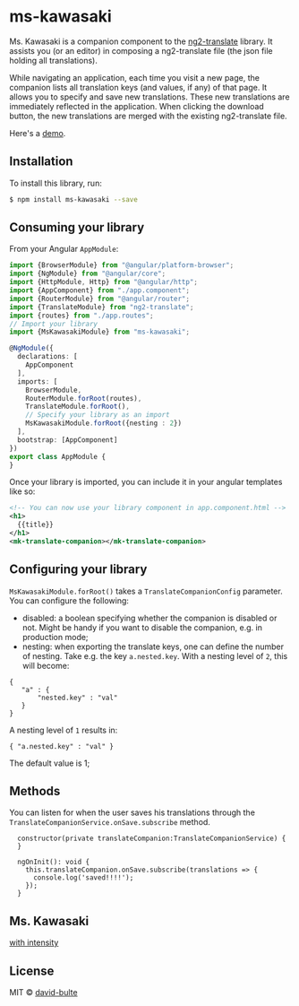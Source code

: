 # ms-kawasaki

Ms. Kawasaki is a companion component to the [ng2-translate](https://github.com/ocombe/ng2-translate) library.
It assists you (or an editor) in composing a ng2-translate file (the json file holding all translations). 

While navigating an application, each time you visit a new page, the companion lists all 
translation keys (and values, if any) of that page. It allows you to specify and save new translations.
These new translations are immediately reflected in the application. When clicking the download button,
the new translations are merged with the existing ng2-translate file.

Here's a [demo](http://recordit.co/e8ToGnT7Qx).

## Installation

To install this library, run:

```bash
$ npm install ms-kawasaki --save
```

## Consuming your library

From your Angular `AppModule`:

```typescript
import {BrowserModule} from "@angular/platform-browser";
import {NgModule} from "@angular/core";
import {HttpModule, Http} from "@angular/http";
import {AppComponent} from "./app.component";
import {RouterModule} from "@angular/router";
import {TranslateModule} from "ng2-translate";
import {routes} from "./app.routes";
// Import your library
import {MsKawasakiModule} from "ms-kawasaki";

@NgModule({
  declarations: [
    AppComponent
  ],
  imports: [
    BrowserModule,
    RouterModule.forRoot(routes),
    TranslateModule.forRoot(),
    // Specify your library as an import
    MsKawasakiModule.forRoot({nesting : 2})
  ],
  bootstrap: [AppComponent]
})
export class AppModule {
}
```

Once your library is imported, you can include it in your angular templates like so:

```xml
<!-- You can now use your library component in app.component.html -->
<h1>
  {{title}}
</h1>
<mk-translate-companion></mk-translate-companion>
```

## Configuring your library

`MsKawasakiModule.forRoot()` takes a `TranslateCompanionConfig` parameter. You can configure 
the following:

- disabled: a boolean specifying whether the companion is disabled or not. Might be handy if you want to
disable the companion, e.g. in production mode;
- nesting: when exporting the translate keys, one can define the number of nesting. Take e.g. the 
key `a.nested.key`. With a nesting level of `2`, this will become:
 
 ```
 {
    "a" : {
        "nested.key" : "val"
    }
 }
 ```
 
 A nesting level of `1` results in: 

 ```
 { "a.nested.key" : "val" }
 ```

 The default value is 1;


## Methods

You can listen for when the user saves his translations through the `TranslateCompanionService.onSave.subscribe`
method.

```
  constructor(private translateCompanion:TranslateCompanionService) {
  }

  ngOnInit(): void {
    this.translateCompanion.onSave.subscribe(translations => {
      console.log('saved!!!!');
    });
  }
```

## Ms. Kawasaki

[with intensity](https://www.google.be/search?q=ms+kawasaki+lost+in+translation&espv=2&biw=1920&bih=960&tbm=isch&tbo=u&source=univ&sa=X&ved=0ahUKEwi-27L33qvRAhXdOlAKHZGSDFEQsAQIHA)

## License

MIT © [david-bulte](david.bulte@gmail.com)
